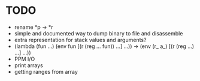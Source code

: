 # TODO

* rename *p -> *r
* simple and documented way to dump binary to file and disassemble
* extra representation for stack values and arguments?
* (lambda (fun ...) (env fun [(r (reg ... fun)) ...] ...)) ->
  (env (r_ a_) [(r (reg ...) ...] ...))
* PPM I/O
* print arrays
* getting ranges from array

